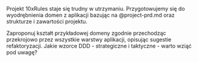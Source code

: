 Projekt 10xRules staje się trudny w utrzymaniu. Przygotowujemy się do wyodrębnienia domen z aplikacji bazując na @project-prd.md oraz strukturze i zawartości projektu.

Zaproponuj kształt przykładowej domeny zgodnie przechodząc przekrojowo przez wszystkie warstwy aplikacji, opisując sugestie refaktoryzacji. Jakie wzorce DDD - strategiczne i taktyczne - warto wziąć pod uwagę?